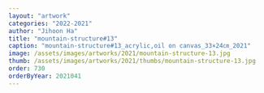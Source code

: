 ```yaml
---
layout: "artwork"
categories: "2022-2021"
author: "Jihoon Ha"
title: "mountain-structure#13"
caption: "mountain-structure#13_acrylic,oil on canvas_33×24㎝_2021"
image: /assets/images/artworks/2021/mountain-structure-13.jpg
thumb: /assets/images/artworks/2021/thumbs/mountain-structure-13.jpg
order: 730
orderByYear: 2021041
---
```

